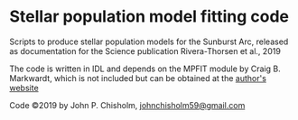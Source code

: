 # Stellar population model fitting code

Scripts to produce stellar population models for the Sunburst Arc, released as
documentation for the Science publication Rivera-Thorsen et al., 2019

The code is written in IDL and depends on the MPFIT module by Craig B.
Markwardt, which is not included but can be obtained at the [author's
website](http://cow.physics.wisc.edu/~craigm/idl/idl.html)

Code ©2019 by John P. Chisholm, <johnchisholm59@gmail.com>
